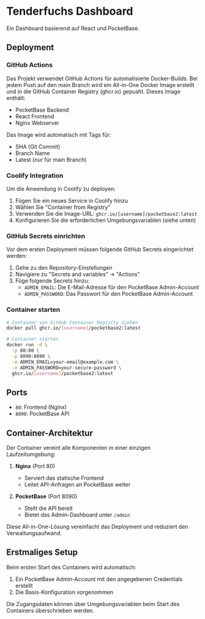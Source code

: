 # Tenderfuchs Dashboard

Ein Dashboard basierend auf React und PocketBase.

## Deployment

### GitHub Actions

Das Projekt verwendet GitHub Actions für automatisierte Docker-Builds. Bei jedem Push auf den main Branch wird ein All-in-One Docker Image erstellt und in die GitHub Container Registry (ghcr.io) gepusht. Dieses Image enthält:

- PocketBase Backend
- React Frontend
- Nginx Webserver

Das Image wird automatisch mit Tags für:
- SHA (Git Commit)
- Branch Name
- Latest (nur für main Branch)

### Coolify Integration

Um die Anwendung in Coolify zu deployen:

1. Fügen Sie ein neues Service in Coolify hinzu
2. Wählen Sie "Container from Registry"
3. Verwenden Sie die Image-URL: `ghcr.io/[username]/pocketbase2:latest`
4. Konfigurieren Sie die erforderlichen Umgebungsvariablen (siehe unten)

### GitHub Secrets einrichten

Vor dem ersten Deployment müssen folgende GitHub Secrets eingerichtet werden:

1. Gehe zu den Repository-Einstellungen
2. Navigiere zu "Secrets and variables" -> "Actions"
3. Füge folgende Secrets hinzu:
   - `ADMIN_EMAIL`: Die E-Mail-Adresse für den PocketBase Admin-Account
   - `ADMIN_PASSWORD`: Das Passwort für den PocketBase Admin-Account

### Container starten

```bash
# Container von GitHub Container Registry ziehen
docker pull ghcr.io/[username]/pocketbase2:latest

# Container starten
docker run -d \
  -p 80:80 \
  -p 8090:8090 \
  -e ADMIN_EMAIL=your-email@example.com \
  -e ADMIN_PASSWORD=your-secure-password \
  ghcr.io/[username]/pocketbase2:latest
```

## Ports

- `80`: Frontend (Nginx)
- `8090`: PocketBase API

## Container-Architektur

Der Container vereint alle Komponenten in einer einzigen Laufzeitumgebung:

1. **Nginx** (Port 80)
   - Serviert das statische Frontend
   - Leitet API-Anfragen an PocketBase weiter

2. **PocketBase** (Port 8090)
   - Stellt die API bereit
   - Bietet das Admin-Dashboard unter `/admin`

Diese All-in-One-Lösung vereinfacht das Deployment und reduziert den Verwaltungsaufwand.

## Erstmaliges Setup

Beim ersten Start des Containers wird automatisch:
1. Ein PocketBase Admin-Account mit den angegebenen Credentials erstellt
2. Die Basis-Konfiguration vorgenommen

Die Zugangsdaten können über Umgebungsvariablen beim Start des Containers überschrieben werden.